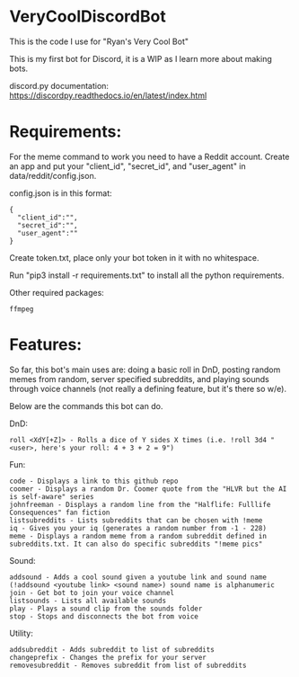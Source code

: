 # VeryCoolDiscordBot
This is the code I use for "Ryan's Very Cool Bot"

This is my first bot for Discord, it is a WIP as I learn more about making bots.

discord.py documentation: https://discordpy.readthedocs.io/en/latest/index.html

# Requirements:
  For the meme command to work you need to have a Reddit account. Create an app and put your "client_id", "secret_id", and "user_agent" in data/reddit/config.json. 

  config.json is in this format:
    
    {
      "client_id":"",
      "secret_id":"",
      "user_agent":""
    }

  Create token.txt, place only your bot token in it with no whitespace.
  
  Run "pip3 install -r requirements.txt" to install all the python requirements.

  Other required packages:

    ffmpeg

# Features:
  
  So far, this bot's main uses are: doing a basic roll in DnD, posting random memes from random, server specified subreddits, and playing sounds through voice channels (not really a defining feature, but it's there so w/e). 

  Below are the commands this bot can do.

  DnD:
  
    roll <XdY[+Z]> - Rolls a dice of Y sides X times (i.e. !roll 3d4 "<user>, here's your roll: 4 + 3 + 2 = 9")
    
  Fun:
  
    code - Displays a link to this github repo
    coomer - Displays a random Dr. Coomer quote from the "HLVR but the AI is self-aware" series
    johnfreeman - Displays a random line from the "Halflife: Fulllife Consequences" fan fiction
    listsubreddits - Lists subreddits that can be chosen with !meme
    iq - Gives you your iq (generates a random number from -1 - 228)
    meme - Displays a random meme from a random subreddit defined in subreddits.txt. It can also do specific subreddits "!meme pics"
    
   Sound:
 
    addsound - Adds a cool sound given a youtube link and sound name (!addsound <youtube link> <sound name>) sound name is alphanumeric
    join - Get bot to join your voice channel
    listsounds - Lists all available sounds
    play - Plays a sound clip from the sounds folder
    stop - Stops and disconnects the bot from voice
  
  Utility:
  
    addsubreddit - Adds subreddit to list of subreddits
    changeprefix - Changes the prefix for your server
    removesubreddit - Removes subreddit from list of subreddits